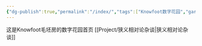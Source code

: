 ```yaml
---
{"dg-publish":true,"permalink":"/index/","tags":["Knowfoot数字花园","gardenEntry","gardenEntry","gardenEntry","gardenEntry"],"noteIcon":"","created":"2024-01-13T18:37:28.670+08:00"}
---
```


这是Knowfoot毛坯房的数字花园首页
[[Project/狭义相对论杂谈\|狭义相对论杂谈]]